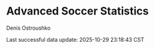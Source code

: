 # Advanced Soccer Statistics
Denis Ostroushko

<!-- gfm -->

Last successful data update: 2025-10-29 23:18:43 CST
